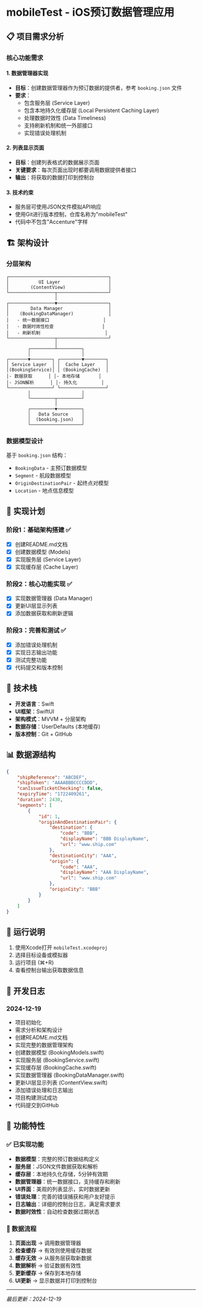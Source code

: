# mobileTest - iOS预订数据管理应用

## 📋 项目需求分析

### 核心功能需求

#### 1. 数据管理器实现
- **目标**：创建数据管理器作为预订数据的提供者，参考 `booking.json` 文件
- **要求**：
  - 包含服务层 (Service Layer)
  - 包含本地持久化缓存层 (Local Persistent Caching Layer)
  - 处理数据时效性 (Data Timeliness)
  - 支持刷新机制和统一外部接口
  - 实现错误处理机制

#### 2. 列表显示页面
- **目标**：创建列表格式的数据展示页面
- **关键要求**：每次页面出现时都要调用数据提供者接口
- **输出**：将获取的数据打印到控制台

#### 3. 技术约束
- 服务层可使用JSON文件模拟API响应
- 使用Git进行版本控制，仓库名称为"mobileTest"
- 代码中不包含"Accenture"字样

## 🏗️ 架构设计

### 分层架构
```
┌─────────────────────────────────────┐
│           UI Layer                  │
│        (ContentView)                │
└─────────────────┬───────────────────┘
                  │
┌─────────────────▼───────────────────┐
│        Data Manager                 │
│    (BookingDataManager)             │
│   - 统一数据接口                    │
│   - 数据时效性检查                  │
│   - 刷新机制                        │
└─────────────────┬───────────────────┘
                  │
        ┌─────────┴─────────┐
        │                   │
┌───────▼────────┐ ┌────────▼────────┐
│ Service Layer  │ │  Cache Layer    │
│(BookingService)│ │ (BookingCache)  │
│- 数据获取      │ │- 本地存储       │
│- JSON解析      │ │- 持久化         │
└────────────────┘ └─────────────────┘
        │                   │
        └─────────┬─────────┘
                  │
        ┌─────────▼─────────┐
        │   Data Source     │
        │  (booking.json)   │
        └───────────────────┘
```

### 数据模型设计
基于 `booking.json` 结构：
- `BookingData` - 主预订数据模型
- `Segment` - 航段数据模型
- `OriginDestinationPair` - 起终点对模型
- `Location` - 地点信息模型

## 📝 实现计划

### 阶段1：基础架构搭建 ✅
- [x] 创建README.md文档
- [x] 创建数据模型 (Models)
- [x] 实现服务层 (Service Layer)
- [x] 实现缓存层 (Cache Layer)

### 阶段2：核心功能实现 ✅
- [x] 实现数据管理器 (Data Manager)
- [x] 更新UI层显示列表
- [x] 添加数据获取和刷新逻辑

### 阶段3：完善和测试 ✅
- [x] 添加错误处理机制
- [x] 实现日志输出功能
- [x] 测试完整功能
- [x] 代码提交和版本控制

## 🔧 技术栈

- **开发语言**：Swift
- **UI框架**：SwiftUI
- **架构模式**：MVVM + 分层架构
- **数据存储**：UserDefaults (本地缓存)
- **版本控制**：Git + GitHub

## 📊 数据源结构

```json
{
    "shipReference": "ABCDEF",
    "shipToken": "AAAABBBCCCCDDD", 
    "canIssueTicketChecking": false,
    "expiryTime": "1722409261",
    "duration": 2430,
    "segments": [
        {
            "id": 1,
            "originAndDestinationPair": {
                "destination": {
                    "code": "BBB",
                    "displayName": "BBB DisplayName",
                    "url": "www.ship.com"
                },
                "destinationCity": "AAA",
                "origin": {
                    "code": "AAA", 
                    "displayName": "AAA DisplayName",
                    "url": "www.ship.com"
                },
                "originCity": "BBB"
            }
        }
    ]
}
```

## 🚀 运行说明

1. 使用Xcode打开 `mobileTest.xcodeproj`
2. 选择目标设备或模拟器
3. 运行项目 (⌘+R)
4. 查看控制台输出获取数据信息

## 📝 开发日志

### 2024-12-19
- 项目初始化
- 需求分析和架构设计
- 创建README.md文档
- 实现完整的数据管理架构
- 创建数据模型 (BookingModels.swift)
- 实现服务层 (BookingService.swift)
- 实现缓存层 (BookingCache.swift)
- 实现数据管理器 (BookingDataManager.swift)
- 更新UI层显示列表 (ContentView.swift)
- 添加错误处理和日志输出
- 项目构建测试成功
- 代码提交到GitHub

## 🎯 功能特性

### ✅ 已实现功能
- **数据模型**：完整的预订数据结构定义
- **服务层**：JSON文件数据获取和解析
- **缓存层**：本地持久化存储，5分钟有效期
- **数据管理器**：统一数据接口，支持缓存和刷新
- **UI界面**：美观的列表显示，实时数据更新
- **错误处理**：完善的错误捕获和用户友好提示
- **日志输出**：详细的控制台日志，满足需求要求
- **数据时效性**：自动检查数据过期状态

### 🔄 数据流程
1. **页面出现** → 调用数据管理器
2. **检查缓存** → 有效则使用缓存数据
3. **缓存无效** → 从服务层获取新数据
4. **数据解析** → 验证数据有效性
5. **更新缓存** → 保存到本地存储
6. **UI更新** → 显示数据并打印到控制台

---

*最后更新：2024-12-19*
